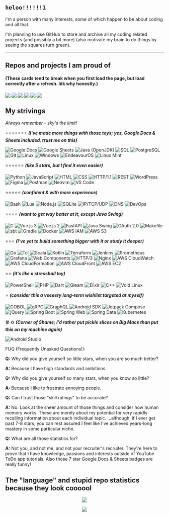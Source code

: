 ## `heloo!!!!!!1`

I'm a person with many interests, some of which happen to be about coding and all that.

I'm planning to use GitHub to store and archive all my coding related projects (and possibly a bit more) (also motivate my brain to do things by seeing the squares turn green).

-----

## Repos and projects I am proud of

#### (These cards tend to break when you first load the page, but load correctly after a refresh. Idk why honestly.)

<a href="https://github.com/PerfectMach1ne/three-phase-calendar">
 <img align="center" src="https://github-readme-stats-62bz0xsm9-perfectmach1ne.vercel.app/api/pin/?username=PerfectMach1ne&repo=three-phase-calendar&theme=maroongold" />
</a>
<a href="https://github.com/PerfectMach1ne/psiNotes-DocYoinker">
 <img align="center" src="https://github-readme-stats-62bz0xsm9-perfectmach1ne.vercel.app/api/pin/?username=PerfectMach1ne&repo=psiNotes-DocYoinker&theme=maroongold" />
</a>
<a href="https://github.com/PerfectMach1ne/netcatcat.net">
 <img align="center" src="https://github-readme-stats-62bz0xsm9-perfectmach1ne.vercel.app/api/pin/?username=PerfectMach1ne&repo=netcatcat.net&theme=maroongold" />
</a>
<a href="https://github.com/PerfectMach1ne/Jaccal">
 <img align="center" src="https://github-readme-stats-62bz0xsm9-perfectmach1ne.vercel.app/api/pin/?username=PerfectMach1ne&repo=Jaccal&theme=aura" />
</a>
<a href="https://github.com/PerfectMach1ne/uni-UI-UX-design">
 <img align="center" src="https://github-readme-stats-62bz0xsm9-perfectmach1ne.vercel.app/api/pin/?username=PerfectMach1ne&repo=uni-UI-UX-design&theme=aura" />
</a>
<a href="https://github.com/PerfectMach1ne/course-fastapi">
 <img align="center" src="https://github-readme-stats-62bz0xsm9-perfectmach1ne.vercel.app/api/pin/?username=PerfectMach1ne&repo=course-fastapi&theme=outrun" />
</a>

## My strivings

*Always remember - sky's the limit!*

⭐⭐⭐⭐⭐⭐⭐ ***(I've made more things with those toys; yes, Google Docs & Sheets included, trust me on this)***

![Google Docs](https://img.shields.io/badge/Google%20Docs-%234285F4.svg?style=flat-square&logo=googledocs&logoColor=white)
![Google Sheets](https://img.shields.io/badge/Google%20Sheets-%2300DC82.svg?style=flat-square&logo=googlesheets&logoColor=white)
![Java (OpenJDK)](https://img.shields.io/badge/Java-%23b07219.svg?style=flat-square&logo=openjdk&logoColor=white)
![SQL](https://img.shields.io/badge/SQL-%2300758F.svg?style=flat-square)
![PostgreSQL](https://img.shields.io/badge/PostgreSQL-%23336791.svg?style=flat-square&logo=postgresql&logoColor=white)
![Git](https://img.shields.io/badge/Git-%23F05033.svg?style=flat-square&logo=git&logoColor=white)
![Linux](https://img.shields.io/badge/Linux-%23FCC624.svg?style=flat-square&logo=linux&logoColor=black)
![Windows](https://img.shields.io/badge/Windows-%230078D6.svg?style=flat-square&logo=cashapp&logoColor=white)
![EndeavourOS](https://img.shields.io/badge/EndeavourOS-%235C6AC4.svg?style=flat-square&logo=archlinux&logoColor=white)
![Linux Mint](https://img.shields.io/badge/Linux%20Mint-%2300875C.svg?style=flat-square&logo=linuxmint&logoColor=white)

⭐⭐⭐⭐⭐⭐ ***(like 5 stars, but I find it even easier)***

![Python](https://img.shields.io/badge/Python-%233776AB.svg?style=flat-square&logo=python&logoColor=white)
![JavaScript](https://img.shields.io/badge/JavaScript-%23F7DF1E.svg?style=flat-square&logo=javascript&logoColor=black)
![HTML](https://img.shields.io/badge/HTML5-%23E34F26.svg?style=flat-square&logo=html5&logoColor=white)
![CSS](https://img.shields.io/badge/CSS3-%231572B6.svg?style=flat-square&logo=css3&logoColor=white)
![HTTP/1.1](https://img.shields.io/badge/HTTP%2F1.1-%23000000.svg?style=flat-square&logo=hexo&logoColor=white)
![REST](https://img.shields.io/badge/REST-%23009688.svg?style=flat-square)
![WordPress](https://img.shields.io/badge/WordPress-%23117AC9.svg?style=flat-square&logo=wordpress&logoColor=white)
![Figma](https://img.shields.io/badge/Figma-%23F24E1E.svg?style=flat-square&logo=figma&logoColor=white)
![Postman](https://img.shields.io/badge/Postman-%23FF6C37.svg?style=flat-square&logo=postman&logoColor=white)
![Neovim](https://img.shields.io/badge/Neovim-%2357A143.svg?style=flat-square&logo=neovim&logoColor=white)
![VS Code](https://img.shields.io/badge/VS%20Code-%23007ACC.svg?style=flat-square&logo=cashapp&logoColor=white)

⭐⭐⭐⭐⭐ ***(confident & with more experience)***

![Bash](https://img.shields.io/badge/Bash-%234EAA25.svg?style=flat-square&logo=gnubash&logoColor=white)
![Lua](https://img.shields.io/badge/Lua-%232C2D72.svg?style=flat-square&logo=lua&logoColor=white)
![Node.js](https://img.shields.io/badge/Node.js-%23339933.svg?style=flat-square&logo=nodedotjs&logoColor=white)
![SQLite](https://img.shields.io/badge/SQLite-%23003B57.svg?style=flat-square&logo=sqlite&logoColor=white)
![IP/TCP/UDP](https://img.shields.io/badge/IP%2FTCP%2FUDP-%233BB38B.svg?style=flat-square&logo=qiskit&logoColor=white)
![DNS](https://img.shields.io/badge/DNS-%23F38020.svg?style=flat-square&logo=cloudflare&logoColor=white)
![DevOps](https://img.shields.io/badge/DevOps-%23181485.svg?style=flat-square?&logo=internetcomputer&logoColor=white)

⭐⭐⭐⭐ ***(want to get way better at it; except Java Swing)***

![C](https://img.shields.io/badge/C-%2300599C.svg?style=flat-square&logo=c&logoColor=white)
![Vue.js 3](https://img.shields.io/badge/Vue.js%203-%234FC08D.svg?style=flat-square&logo=vuedotjs&logoColor=white)
![Vue.js 2](https://img.shields.io/badge/Vue.js%202-%234FC08D.svg?style=flat-square&logo=vuedotjs&logoColor=white)
![FastAPI](https://img.shields.io/badge/FastAPI-%2300C7B7.svg?style=flat-square&logo=fastapi&logoColor=white)
![Java Swing](https://img.shields.io/badge/Java%20Swing-%23b07219.svg?style=flat-square)
![OAuth 2.0](https://img.shields.io/badge/OAuth%202.0-%233F51B5.svg?style=flat-square)
![Makefile](https://img.shields.io/badge/Makefile-%2342785B.svg?style=flat-square)
![sbt](https://img.shields.io/badge/sbt-%23BF4040.svg?style=flat-square&logo=sbt&logoColor=white)
![Gradle](https://img.shields.io/badge/Gradle-%2302303A.svg?style=flat-square&logo=gradle&logoColor=white)
![Docker](https://img.shields.io/badge/Docker-%232496ED.svg?style=flat-square&logo=docker&logoColor=white)
![AWS IAM](https://img.shields.io/badge/AWS%20IAM-%23D62D20.svg?style=flat-square&logo=amazonwebservices&logoColor=white)
![AWS S3](https://img.shields.io/badge/AWS%20S3-%23569A31.svg?style=flat-square&logo=amazonwebservices&logoColor=white)

⭐⭐⭐ ***(I've yet to build something bigger with it or study it deeper)***

![Go](https://img.shields.io/badge/Go-%2300ADD8.svg?style=flat-square&logo=go&logoColor=white)
![Tcl](https://img.shields.io/badge/Tcl-%2370280F.svg?style=flat-square&logo=apache&logoColor=white)
![Scala](https://img.shields.io/badge/Scala-%23DC322F.svg?style=flat-square&logo=scala&logoColor=white)
![Kotlin](https://img.shields.io/badge/Kotlin-%237F52FF.svg?style=flat-square&logo=kotlin&logoColor=white)
![Terraform](https://img.shields.io/badge/Terraform-%237B42BC.svg?style=flat-square&logo=terraform&logoColor=white)
![Jenkins](https://img.shields.io/badge/Jenkins-%23D24939.svg?style=flat-square&logo=jenkins&logoColor=white)
![Prometheus](https://img.shields.io/badge/Prometheus-%23E6522C.svg?style=flat-square&logo=prometheus&logoColor=white)
![Grafana](https://img.shields.io/badge/Grafana-%23F46800.svg?style=flat-square&logo=grafana&logoColor=white)
![Web Components](https://img.shields.io/badge/Web%20Components-%2329ABE2.svg?style=flat-square&logo=webcomponentsdotorg&logoColor=white)
![HTTP/3](https://img.shields.io/badge/HTTP%2F3-%232F93E0.svg?style=flat-square&logo=hexo&logoColor=white)
![Nginx](https://img.shields.io/badge/Nginx-%23009639.svg?style=flat-square&logo=nginx&logoColor=white)
![AWS CloudWatch](https://img.shields.io/badge/AWS%20CloudWatch-%23FF4F8B.svg?style=flat-square&logo=amazoncloudwatch&logoColor=white)
![AWS CloudFormation](https://img.shields.io/badge/AWS%20CloudFormation-%23FF4F8B.svg?style=flat-square&logo=amazonwebservices&logoColor=white)
![AWS CloudFront](https://img.shields.io/badge/AWS%20CloudFront-%239023C2.svg?style=flat-square&logo=amazons3&logoColor=white)
![AWS EC2](https://img.shields.io/badge/AWS%20EC2-%23FF9900.svg?style=flat-square&logo=amazonec2&logoColor=white)

⭐⭐ ***(it's like a stressball toy)***

![PowerShell](https://img.shields.io/badge/PowerShell-%235391FE.svg?style=flat-square&logo=cashapp&logoColor=white)
![PHP](https://img.shields.io/badge/PHP-%23777BB4.svg?style=flat-square&logo=php&logoColor=white)
![Dart](https://img.shields.io/badge/Dart-%230175C2.svg?style=flat-square&logo=dart&logoColor=white)
![Gleam](https://img.shields.io/badge/Gleam-%23FFB3E7.svg?style=flat-square&logo=gleam&logoColor=white)
![Elixir](https://img.shields.io/badge/Elixir-%234A3F78.svg?style=flat-square&logo=elixir&logoColor=white)
![C++](https://img.shields.io/badge/C++-%2300599C.svg?style=flat-square&logo=c%2B%2B&logoColor=white)
![Void Linux](https://img.shields.io/badge/Void%20Linux-%2300BFAE.svg?style=flat-square&logo=void-linux&logoColor=white)

⭐ ***(consider this a veeeery long-term wishlist targeted at myself)***

![COBOL](https://img.shields.io/badge/COBOL-%23005CA5.svg?style=flat-square)
![gRPC](https://img.shields.io/badge/gRPC-%23008080.svg?style=flat-square&logo=grpc&logoColor=white)
![GraphQL](https://img.shields.io/badge/GraphQL-%23E10098.svg?style=flat-square&logo=graphql&logoColor=white)
![Android SDK](https://img.shields.io/badge/Android%20SDK-%233DDC84.svg?style=flat-square&logo=android&logoColor=white)
![Jetpack Compose](https://img.shields.io/badge/Jetpack%20Compose-%234285F4.svg?style=flat-square&logo=jetpackcompose&logoColor=white)
![jQuery](https://img.shields.io/badge/jQuery-%230769AD.svg?style=flat-square&logo=jquery&logoColor=white)
![Spring Boot](https://img.shields.io/badge/Spring%20Boot-%236DB33F.svg?style=flat-square&logo=springboot&logoColor=white)
![Spring Web](https://img.shields.io/badge/Spring%20Web-%236DB33F.svg?style=flat-square&logo=spring&logoColor=white)
![Spring Data](https://img.shields.io/badge/Spring%20Data-%236DB33F.svg?style=flat-square&logo=spring&logoColor=white)
![Kubernetes](https://img.shields.io/badge/Kubernetes-%23326CE5.svg?style=flat-square&logo=kubernetes&logoColor=white)

🗑️ ♻️ ***(Corner of Shame; I'd rather put pickle slices on Big Macs than put this on my machine again)***

![Android Studio](https://img.shields.io/badge/Android%20Studio-%233DDC84.svg?style=flat-square&logo=androidstudio&logoColor=white)

FUQ (Frequently Unasked Questions!):

**Q:** Why did you give yourself so little stars, when you are so much better?

**A:** Because I have high standards and ambitions.

**Q:** Why did you give yourself so many stars, when you know so little?

**A:** Because I like to frustrate annoying people.

**Q:** Can I trust those "skill ratings" to be accurate?

**A:** No. Look at the sheer amount of those things and consider how human memory works. These are merely about my potential for very rapidly recalling information about each individual topic. ...although, if I ever get past 7-8 stars, you can rest assured I feel like I've achieved years-long mastery in some particular niche.

**Q:** What are all those statistics for?

**A:** Not you, and not me, and not your recruiter's recruiter. They're here to prove that I have knowledge, passions and interests outside of YouTube ToDo app tutorials. Also those 7 star Google Docs & Sheets badges are really funny!

## The "language" and stupid repo statistics because they look coooool

<div align="center">
<img src="http://github-profile-summary-cards.vercel.app/api/cards/productive-time?username=PerfectMach1ne&theme=tokyonight&utcOffset=1">
</div>

<p align="center">
  <img src="http://github-profile-summary-cards.vercel.app/api/cards/profile-details?username=PerfectMach1ne&theme=tokyonight">
</p>

